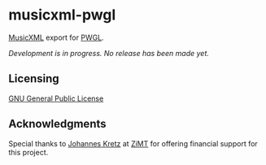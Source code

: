 # musicxml-pwgl

[MusicXML](http://www.recordare.com/xml.html) export for [PWGL](http://siba.fi/PWGL/).

*Development is in progress. No release has been made yet.*

Licensing
----------------
[GNU General Public License](http://www.gnu.org/licenses/gpl.html)

Acknowledgments
----------------
Special thanks to [Johannes Kretz](http://www.mdw.ac.at/zimt/johanneskretz.html)
at [ZiMT](http://www.mdw.ac.at/zimt/) for offering financial support for this project.

